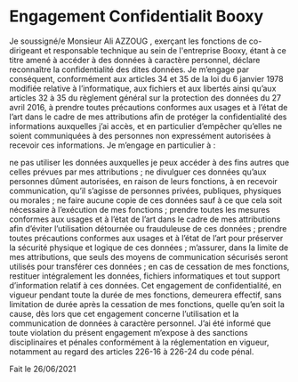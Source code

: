 # Engagement Confidentialit Booxy

Je soussigné/e Monsieur Ali AZZOUG , exerçant les fonctions de co-dirigeant et responsable technique au sein de l'entreprise Booxy,
étant à ce titre amené à accéder à des données à caractère personnel, déclare reconnaître la confidentialité des dites données.
Je m’engage par conséquent, conformément aux articles 34 et 35 de la loi du 6 janvier 1978 modifiée relative à
l’informatique, aux fichiers et aux libertés ainsi qu’aux articles 32 à 35 du règlement général sur la protection des
données du 27 avril 2016, à prendre toutes précautions conformes aux usages et à l’état de l’art dans le cadre de
mes attributions afin de protéger la confidentialité des informations auxquelles j’ai accès, et en particulier
d’empêcher qu’elles ne soient communiquées à des personnes non expressément autorisées à recevoir ces
informations.
Je m’engage en particulier à :


ne pas utiliser les données auxquelles je peux accéder à des fins autres que celles prévues par mes attributions ;
ne divulguer ces données qu’aux personnes dûment autorisées, en raison de leurs fonctions, à en recevoir
communication, qu’il s’agisse de personnes privées, publiques, physiques ou morales ;
ne faire aucune copie de ces données sauf à ce que cela soit nécessaire à l’exécution de mes fonctions ;
prendre toutes les mesures conformes aux usages et à l’état de l’art dans le cadre de mes attributions afin d’éviter
l’utilisation détournée ou frauduleuse de ces données ;
prendre toutes précautions conformes aux usages et à l’état de l’art pour préserver la sécurité physique et logique
de ces données ;
m’assurer, dans la limite de mes attributions, que seuls des moyens de communication sécurisés seront utilisés pour
transférer ces données ;
en cas de cessation de mes fonctions, restituer intégralement les données, fichiers informatiques et tout support
d’information relatif à ces données.
Cet engagement de confidentialité, en vigueur pendant toute la durée de mes fonctions, demeurera effectif, sans
limitation de durée après la cessation de mes fonctions, quelle qu’en soit la cause, dès lors que cet engagement
concerne l’utilisation et la communication de données à caractère personnel.
J’ai été informé que toute violation du présent engagement m’expose à des sanctions disciplinaires et pénales
conformément à la réglementation en vigueur, notamment au regard des articles 226-16 à 226-24 du code pénal. 

Fait le 26/06/2021
